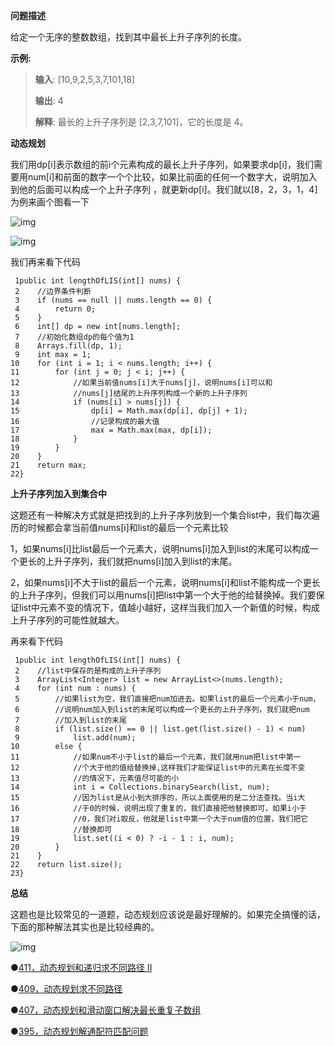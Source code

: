 

**问题描述**





给定一个无序的整数数组，找到其中最长上升子序列的长度。



**示例:**

> **输入**: [10,9,2,5,3,7,101,18]
>
> **输出**: 4 
>
> **解释**: 最长的上升子序列是 [2,3,7,101]，它的长度是 4。



**动态规划**





我们用dp[i]表示数组的前i个元素构成的最长上升子序列，如果要求dp[i]，我们需要用num[i]和前面的数字一个个比较，如果比前面的任何一个数字大，说明加入到他的后面可以构成一个上升子序列 ，就更新dp[i]。我们就以[8，2，3，1，4]为例来画个图看一下

![img](https://mmbiz.qpic.cn/mmbiz_png/PGmTibd8KQBGcIr3bf70rZWWrgq6Vf937xk0RLgmEXSHXMnqCpOOXic3p7Q3GXYZFHno2icJfLskKse44Jk60cIuA/640?wx_fmt=png)

![img](https://mmbiz.qpic.cn/mmbiz_png/PGmTibd8KQBGcIr3bf70rZWWrgq6Vf937Ns4rP6l6FgsOVnteh1mxqWZDArvC3fB1Q48GHpDIcEr1lfQ2SlzVxQ/640?wx_fmt=png)

我们再来看下代码

```
 1public int lengthOfLIS(int[] nums) {
 2    //边界条件判断
 3    if (nums == null || nums.length == 0) {
 4        return 0;
 5    }
 6    int[] dp = new int[nums.length];
 7    //初始化数组dp的每个值为1
 8    Arrays.fill(dp, 1);
 9    int max = 1;
10    for (int i = 1; i < nums.length; i++) {
11        for (int j = 0; j < i; j++) {
12            //如果当前值nums[i]大于nums[j]，说明nums[i]可以和
13            //nums[j]结尾的上升序列构成一个新的上升子序列
14            if (nums[i] > nums[j]) {
15                dp[i] = Math.max(dp[i], dp[j] + 1);
16                //记录构成的最大值
17                max = Math.max(max, dp[i]);
18            }
19        }
20    }
21    return max;
22}
```



**上升子序列加入到集合中**





这题还有一种解决方式就是把找到的上升子序列放到一个集合list中，我们每次遍历的时候都会拿当前值nums[i]和list的最后一个元素比较



1，如果nums[i]比list最后一个元素大，说明nums[i]加入到list的末尾可以构成一个更长的上升子序列，我们就把nums[i]加入到list的末尾。



2，如果nums[i]不大于list的最后一个元素，说明nums[i]和list不能构成一个更长的上升子序列，但我们可以用nums[i]把list中第一个大于他的给替换掉。我们要保证list中元素不变的情况下，值越小越好，这样当我们加入一个新值的时候，构成上升子序列的可能性就越大。



再来看下代码

```
 1public int lengthOfLIS(int[] nums) {
 2    //list中保存的是构成的上升子序列
 3    ArrayList<Integer> list = new ArrayList<>(nums.length);
 4    for (int num : nums) {
 5        //如果list为空，我们直接把num加进去。如果list的最后一个元素小于num，
 6        //说明num加入到list的末尾可以构成一个更长的上升子序列，我们就把num
 7        //加入到list的末尾
 8        if (list.size() == 0 || list.get(list.size() - 1) < num)
 9            list.add(num);
10        else {
11            //如果num不小于list的最后一个元素，我们就用num把list中第一
12            //个大于他的值给替换掉,这样我们才能保证list中的元素在长度不变
13            //的情况下，元素值尽可能的小
14            int i = Collections.binarySearch(list, num);
15            //因为list是从小到大排序的，所以上面使用的是二分法查找。当i大
16            //于0的时候，说明出现了重复的，我们直接把他替换即可，如果i小于
17            //0，我们对i取反，他就是list中第一个大于num值的位置，我们把它
18            //替换即可
19            list.set((i < 0) ? -i - 1 : i, num);
20        }
21    }
22    return list.size();
23}
```



**总结**





这题也是比较常见的一道题，动态规划应该说是最好理解的。如果完全搞懂的话，下面的那种解法其实也是比较经典的。





![img](https://mmbiz.qpic.cn/mmbiz_gif/PGmTibd8KQBHc4KrxIFDnhyFaGjmB7Cucq9m90TbibSccgs2NQzQBfymSibzbtUht756BmSwWrGrR3l3x8QRyleSg/640?wx_fmt=gif)

●[411，动态规划和递归求不同路径 II](http://mp.weixin.qq.com/s?__biz=MzU0ODMyNDk0Mw==&mid=2247487679&idx=1&sn=9e3487051872e33231d1c589de5b9277&chksm=fb41839fcc360a897e49934e6789a935f505aaf16f6e03a484b469dd8d0828e451685b30869c&scene=21#wechat_redirect)

●[409，动态规划求不同路径](http://mp.weixin.qq.com/s?__biz=MzU0ODMyNDk0Mw==&mid=2247487666&idx=1&sn=348938a0e110abdc081a07572a206561&chksm=fb418392cc360a84df035e84b8c08c6c38eeb603809cd13c373fe6840097054b798c93f94a6a&scene=21#wechat_redirect)

●[407，动态规划和滑动窗口解决最长重复子数组](http://mp.weixin.qq.com/s?__biz=MzU0ODMyNDk0Mw==&mid=2247487632&idx=1&sn=1e018be0c624b7f0cc7d3302d3ebf4e4&chksm=fb4183b0cc360aa64386bdd35e3bacf34f57f19b75b5f10ecd12f64def2fde4572d6bbb19d5c&scene=21#wechat_redirect)

●[395，动态规划解通配符匹配问题](http://mp.weixin.qq.com/s?__biz=MzU0ODMyNDk0Mw==&mid=2247487472&idx=1&sn=0a0249cc39b609a8fd0e9dacace2924c&chksm=fb419cd0cc3615c6f8fe11e2c818742276cdc88ae9e3d9f4e0e0a13eda412d025b6a85d33aa0&scene=21#wechat_redirect)

